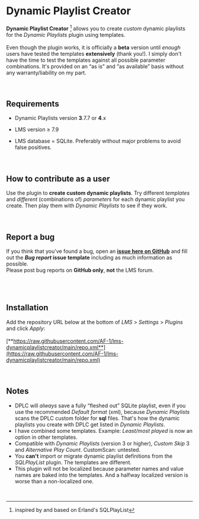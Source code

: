 # Dynamic Playlist Creator

**Dynamic Playlist Creator** [^1] allows you to create *custom* dynamic playlists for the *Dynamic Playlists* plugin using templates.<br><br>
Even though the plugin works, it is officially a **beta** version until *enough* users have tested the templates **extensively** (thank you!). I simply don't have the time to test the templates against all possible parameter combinations. It's provided on an “as is” and “as available” basis without any warranty/liability on my part.
<br><br><br>


## Requirements
- Dynamic Playlists version **3**.7.7 or **4**.x

- LMS version ≥ 7.9

- LMS  database = SQLite. Preferably without major problems to avoid false positives.
<br><br><br>


## How to contribute as a user
Use the plugin to **create custom dynamic playlists**. Try different *templates* and *different* (combinations of) *parameters* for each dynamic playlist you create. Then play them with *Dynamic Playlists* to see if they work.
<br><br><br>


## Report a bug
If you think that you've found a bug, open an [**issue here on GitHub**](https://github.com/AF-1/lms-dynamicplaylistcreator/issues) and fill out the ***Bug report* issue template** including as much information as possible.<br>
Please post bug reports on **GitHub only**, **not** the LMS forum.
<br>
<br><br><br>


## Installation

Add the repository URL below at the bottom of *LMS* > *Settings* > *Plugins* and click *Apply*:<br><br>
[**https://raw.githubusercontent.com/AF-1/lms-dynamicplaylistcreator/main/repo.xml**](https://raw.githubusercontent.com/AF-1/lms-dynamicplaylistcreator/main/repo.xml)
<br><br><br>


## Notes

- DPLC will *always* save a fully “fleshed out” SQLite playlist, even if you use the recommended *Default format* (xml), because *Dynamic Playlists* scans the DPLC custom folder for **sql** files. That's how the dynamic playlists you create with DPLC get listed in *Dynamic Playlists*.
- I have combined some templates. Example: *Least/most played* is now an option in other templates.
- Compatible with *Dynamic Playlists* (version 3 or higher), *Custom Skip* 3 and *Alternative Play Count*. CustomScan: untested.
- You **can't** import or migrate dynamic playlist definitions from the *SQLPlayList* plugin. The templates are different.
- This plugin will not be localized because parameter names and value names are baked into the templates. And a halfway localized version is worse than a non-localized one.
<br>

[^1]:inspired by and based on Erland's SQLPlayList